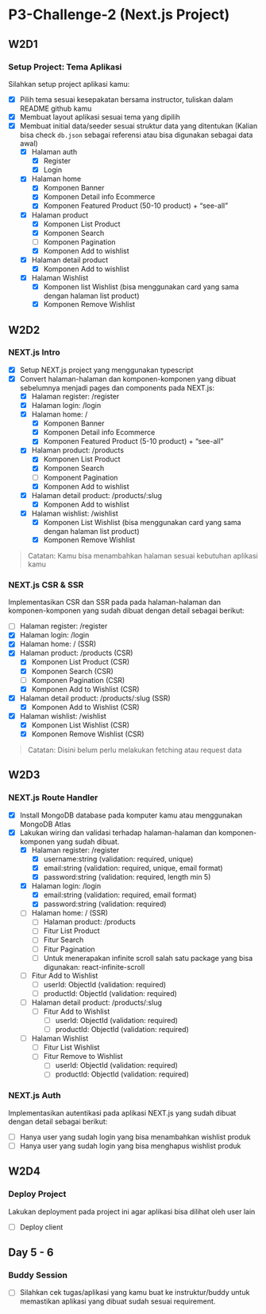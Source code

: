 # P3-Challenge-2 (Next.js Project)

## W2D1

### Setup Project: Tema Aplikasi

Silahkan setup project aplikasi kamu:

- [x] Pilih tema sesuai kesepakatan bersama  instructor, tuliskan dalam README github kamu
- [x] Membuat layout aplikasi sesuai tema yang dipilih
- [x] Membuat initial data/seeder sesuai struktur data yang ditentukan (Kalian bisa check `db.json` sebagai referensi atau bisa digunakan sebagai data awal)
  - [x] Halaman auth
    - [x] Register
    - [x] Login
  - [x] Halaman home
    - [x] Komponen Banner
    - [x] Komponen Detail info Ecommerce
    - [x] Komponen Featured Product (50-10 product) + “see-all”
  - [x] Halaman product
    - [x] Komponen List Product
    - [x] Komponen Search
    - [ ] Komponen Pagination
    - [x] Komponen Add to wishlist
  - [x] Halaman detail product
    - [x] Komponen Add to wishlist
  - [x] Halaman Wishlist
    - [x] Komponen list Wishlist (bisa menggunakan card yang sama dengan halaman list product)
    - [x] Komponen Remove Wishlist

## W2D2

### NEXT.js Intro

- [x] Setup NEXT.js project yang menggunakan typescript
- [x] Convert halaman-halaman dan komponen-komponen yang dibuat sebelumnya menjadi  pages dan components pada NEXT.js:
  - [x] Halaman register: /register
  - [x] Halaman login: /login
  - [x] Halaman home: /
    - [x] Komponen Banner
    - [x] Komponen Detail info Ecommerce
    - [x] Komponen Featured Product (5-10 product) + “see-all”
  - [x] Halaman product: /products
    - [x] Komponen List Product
    - [x] Komponen Search
    - [ ] Komponent Pagination
    - [x] Komponen Add to wishlist
  - [x] Halaman detail product: /products/:slug
    - [x] Komponen Add to wishlist
  - [x] Halaman wishlist: /wishlist
    - [x] Komponen List Wishlist (bisa menggunakan card yang sama dengan halaman list product)
    - [x] Komponen Remove Wishlist

> Catatan: Kamu bisa menambahkan halaman sesuai kebutuhan aplikasi kamu

### NEXT.js CSR & SSR

Implementasikan CSR dan SSR pada pada halaman-halaman dan komponen-komponen yang sudah dibuat dengan detail sebagai berikut:

- [ ] Halaman register: /register
- [x] Halaman login: /login
- [x] Halaman home: / (SSR)
- [x] Halaman product: /products (CSR)
  - [x] Komponen List Product (CSR)
  - [x] Komponen Search (CSR)
  - [ ] Komponen Pagination (CSR)
  - [x] Komponen Add to Wishlist (CSR)
- [x] Halaman detail product: /products/:slug (SSR)
  - [x] Komponen Add to Wishlist (CSR)
- [x] Halaman wishlist: /wishlist
  - [x] Komponen List Wishlist (CSR)
  - [x] Komponen Remove Wishlist (CSR)

> Catatan: Disini belum perlu melakukan fetching atau request data

## W2D3

### NEXT.js Route Handler

- [x] Install MongoDB database pada komputer kamu atau menggunakan MongoDB Atlas
- [x] Lakukan wiring dan validasi terhadap halaman-halaman dan komponen-komponen yang sudah dibuat.
  - [x] Halaman register: /register
    - [x] username:string (validation: required, unique)
    - [x] email:string  (validation: required, unique, email format)
    - [x] password:string  (validation: required, length min 5)
  - [x] Halaman login: /login
    - [x] email:string  (validation: required, email format)
    - [x] password:string  (validation: required)
  - [ ] Halaman home: / (SSR)
    - [ ] Halaman product: /products
    - [ ] Fitur List Product
    - [ ] Fitur Search
    - [ ] Fitur Pagination
    - [ ] Untuk menerapakan infinite scroll salah satu package yang bisa digunakan: react-infinite-scroll
  - [ ] Fitur Add to Wishlist
    - [ ] userId: ObjectId  (validation: required)
    - [ ] productId: ObjectId  (validation: required)
  - [ ] Halaman detail product: /products/:slug
    - [ ] Fitur Add to Wishlist
      - [ ] userId: ObjectId  (validation: required)
      - [ ] productId: ObjectId  (validation: required)
  - [ ] Halaman Wishlist
    - [ ] Fitur List Wishlist
    - [ ] Fitur Remove to Wishlist
      - [ ] userId: ObjectId  (validation: required)
      - [ ] productId: ObjectId  (validation: required)

### NEXT.js Auth

Implementasikan autentikasi pada aplikasi NEXT.js yang sudah dibuat dengan detail sebagai berikut:

- [ ] Hanya user yang sudah login yang bisa menambahkan wishlist produk
- [ ] Hanya user yang sudah login yang bisa menghapus wishlist produk

## W2D4

### Deploy Project

Lakukan deployment pada project ini agar aplikasi bisa dilihat oleh user lain

- [ ] Deploy client

## Day 5 - 6

### Buddy Session

- [ ] Silahkan cek tugas/aplikasi yang kamu buat ke instruktur/buddy untuk memastikan aplikasi yang dibuat sudah sesuai requirement.
